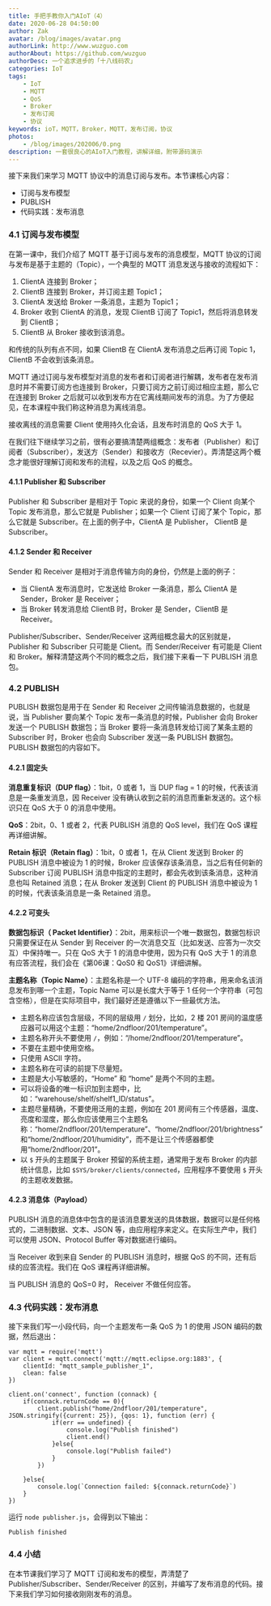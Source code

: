 ```yaml
---
title: 手把手教你入门AIoT（4）
date: 2020-06-28 04:50:00
author: Zak
avatar: /blog/images/avatar.png
authorLink: http://www.wuzguo.com
authorAbout: https://github.com/wuzguo
authorDesc: 一个追求进步的「十八线码农」
categories: IoT
tags: 
	- IoT
	- MQTT
	- QoS
	- Broker
	- 发布订阅
	- 协议
keywords: ioT，MQTT，Broker，MQTT，发布订阅，协议
photos:
	- /blog/images/202006/0.png
description: 一套很良心的AIoT入门教程，讲解详细，附带源码演示
---
```



接下来我们来学习 MQTT 协议中的消息订阅与发布。本节课核心内容：

- 订阅与发布模型
- PUBLISH
- 代码实践：发布消息

### 4.1 订阅与发布模型

在第一课中，我们介绍了 MQTT 基于订阅与发布的消息模型，MQTT 协议的订阅与发布是基于主题的（Topic），一个典型的 MQTT 消息发送与接收的流程如下：

1. ClientA 连接到 Broker；
2. ClientB 连接到 Broker，并订阅主题 Topic1；
3. ClientA 发送给 Broker 一条消息，主题为 Topic1；
4. Broker 收到 ClientA 的消息，发现 ClientB 订阅了 Topic1，然后将消息转发到 ClientB；
5. ClientB 从 Broker 接收到该消息。

和传统的队列有点不同，如果 ClientB 在 ClientA 发布消息之后再订阅 Topic 1，ClientB 不会收到该条消息。

MQTT 通过订阅与发布模型对消息的发布者和订阅者进行解耦，发布者在发布消息时并不需要订阅方也连接到 Broker，只要订阅方之前订阅过相应主题，那么它在连接到 Broker 之后就可以收到发布方在它离线期间发布的消息。为了方便起见，在本课程中我们称这种消息为离线消息。

接收离线的消息需要 Client 使用持久化会话，且发布时消息的 QoS 大于 1。

在我们往下继续学习之前，很有必要搞清楚两组概念：发布者（Publisher）和订阅者（Subscriber），发送方（Sender）和接收方（Recevier）。弄清楚这两个概念才能很好理解订阅和发布的流程，以及之后 QoS 的概念。

#### 4.1.1 Publisher 和 Subscriber

Publisher 和 Subscriber 是相对于 Topic 来说的身份，如果一个 Client 向某个 Topic 发布消息，那么它就是 Publisher；如果一个 Client 订阅了某个 Topic，那么它就是 Subscriber。在上面的例子中，ClientA 是 Publisher， ClientB 是 Subscriber。

#### 4.1.2 Sender 和 Receiver

Sender 和 Receiver 是相对于消息传输方向的身份，仍然是上面的例子：

- 当 ClientA 发布消息时，它发送给 Broker 一条消息，那么 ClientA 是 Sender，Broker 是 Receiver；
- 当 Broker 转发消息给 ClientB 时，Broker 是 Sender，ClientB 是 Receiver。

Publisher/Subscriber、Sender/Receiver 这两组概念最大的区别就是，Publisher 和 Subscriber 只可能是 Client。而 Sender/Receiver 有可能是 Client 和 Broker。解释清楚这两个不同的概念之后，我们接下来看一下 PUBLISH 消息包。

### 4.2 PUBLISH

PUBLISH 数据包是用于在 Sender 和 Receiver 之间传输消息数据的，也就是说，当 Publisher 要向某个 Topic 发布一条消息的时候，Publisher 会向 Broker 发送一个 PUBLISH 数据包；当 Broker 要将一条消息转发给订阅了某条主题的 Subscriber 时，Broker 也会向 Subscriber 发送一条 PUBLISH 数据包。PUBLISH 数据包的内容如下。

#### 4.2.1 固定头

**消息重复标识（DUP flag）**：1bit，0 或者 1，当 DUP flag = 1 的时候，代表该消息是一条重发消息，因 Receiver 没有确认收到之前的消息而重新发送的。这个标识只在 QoS 大于 0 的消息中使用。

**QoS**：2bit，0、1 或者 2，代表 PUBLISH 消息的 QoS level，我们在 QoS 课程再详细讲解。

**Retain 标识（Retain flag）**：1bit，0 或者 1，在从 Client 发送到 Broker 的 PUBLISH 消息中被设为 1 的时候，Broker 应该保存该条消息，当之后有任何新的 Subscriber 订阅 PUBLISH 消息中指定的主题时，都会先收到该条消息，这种消息也叫 Retained 消息；在从 Broker 发送到 Client 的 PUBLISH 消息中被设为 1 的时候，代表该条消息是一条 Retained 消息。

#### 4.2.2 可变头

**数据包标识（ Packet Identifier）**：2bit，用来标识一个唯一数据包，数据包标识只需要保证在从 Sender 到 Receiver 的一次消息交互（比如发送、应答为一次交互）中保持唯一。只在 QoS 大于 1 的消息中使用，因为只有 QoS 大于 1 的消息有应答流程，我们会在《第06课：QoS0 和 QoS1》详细讲解。

**主题名称（Topic Name）**：主题名称是一个 UTF-8 编码的字符串，用来命名该消息发布到哪一个主题，Topic Name 可以是长度大于等于 1 任何一个字符串（可包含空格），但是在实际项目中，我们最好还是遵循以下一些最优方法。

- 主题名称应该包含层级，不同的层级用 `/` 划分，比如，2 楼 201 房间的温度感应器可以用这个主题：“home/2ndfloor/201/temperature”。
- 主题名称开头不要使用 `/`，例如：“/home/2ndfloor/201/temperature”。
- 不要在主题中使用空格。
- 只使用 ASCII 字符。
- 主题名称在可读的前提下尽量短。
- 主题是大小写敏感的，“Home” 和 “home” 是两个不同的主题。
- 可以将设备的唯一标识加到主题中，比如：“warehouse/shelf/shelf1_ID/status”。
- 主题尽量精确，不要使用泛用的主题，例如在 201 房间有三个传感器，温度、亮度和湿度，那么你应该使用三个主题名称：“home/2ndfloor/201/temperature”、“home/2ndfloor/201/brightness”和“home/2ndfloor/201/humidity”，而不是让三个传感器都使用“home/2ndfloor/201”。
- 以 `$` 开头的主题属于 Broker 预留的系统主题，通常用于发布 Broker 的内部统计信息，比如 `$SYS/broker/clients/connected`，应用程序不要使用 `$` 开头的主题收发数据。

#### 4.2.3 消息体（Payload）

PUBLISH 消息的消息体中包含的是该消息要发送的具体数据，数据可以是任何格式的，二进制数据、文本、JSON 等，由应用程序来定义。在实际生产中，我们可以使用 JSON、Protocol Buffer 等对数据进行编码。

当 Receiver 收到来自 Sender 的 PUBLISH 消息时，根据 QoS 的不同，还有后续的应答流程。我们在 QoS 课程再详细讲解。

当 PUBLISH 消息的 QoS=0 时， Receiver 不做任何应答。

### 4.3 代码实践：发布消息

接下来我们写一小段代码，向一个主题发布一条 QoS 为 1 的使用 JSON 编码的数据，然后退出：

```
var mqtt = require('mqtt')
var client = mqtt.connect('mqtt://mqtt.eclipse.org:1883', {
    clientId: "mqtt_sample_publisher_1",
    clean: false
})

client.on('connect', function (connack) {
    if(connack.returnCode == 0){
        client.publish("home/2ndfloor/201/temperature", JSON.stringify({current: 25}), {qos: 1}, function (err) {
            if(err == undefined) {
                console.log("Publish finished")
                client.end()
            }else{
                console.log("Publish failed")
            }
        })

    }else{
        console.log(`Connection failed: ${connack.returnCode}`)
    }
})
```

运行 `node publisher.js`，会得到以下输出：

```
Publish finished
```

### 4.4 小结

在本节课我们学习了 MQTT 订阅和发布的模型，弄清楚了 Publisher/Subscriber、Sender/Receiver 的区别，并编写了发布消息的代码。接下来我们学习如何接收刚刚发布的消息。